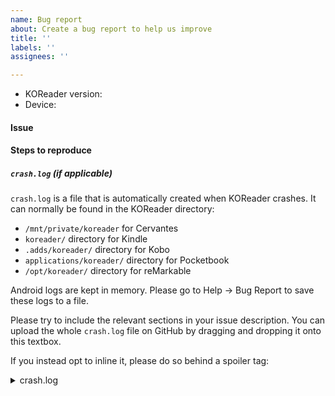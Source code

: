 ```yaml
---
name: Bug report
about: Create a bug report to help us improve
title: ''
labels: ''
assignees: ''

---
```


* KOReader version:
* Device:

#### Issue

#### Steps to reproduce

##### `crash.log` (if applicable)
`crash.log` is a file that is automatically created when KOReader crashes. It can
normally be found in the KOReader directory:

* `/mnt/private/koreader` for Cervantes
* `koreader/` directory for Kindle
* `.adds/koreader/` directory for Kobo
* `applications/koreader/` directory for Pocketbook
* `/opt/koreader/` directory for reMarkable


Android logs are kept in memory. Please go to Help → Bug Report to save these logs to a file.

Please try to include the relevant sections in your issue description.
You can upload the whole `crash.log` file on GitHub by dragging and
dropping it onto this textbox.

If you instead opt to inline it, please do so behind a spoiler tag:
<details>
  <summary>crash.log</summary>

```
<Paste crash.log content here>
```
</details>
